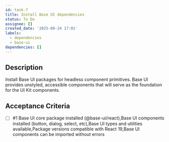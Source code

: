 ```yaml
---
id: task-7
title: Install Base UI dependencies
status: To Do
assignee: []
created_date: '2025-09-24 17:01'
labels:
  - dependencies
  - base-ui
dependencies: []
---
```


## Description

Install Base UI packages for headless component primitives. Base UI provides unstyled, accessible components that will serve as the foundation for the UI Kit components.

## Acceptance Criteria
<!-- AC:BEGIN -->
- [ ] #1 Base UI core package installed (@base-ui/react),Base UI components installed (button, dialog, select, etc),Base UI types and utilities available,Package versions compatible with React 19,Base UI components can be imported without errors
<!-- AC:END -->
